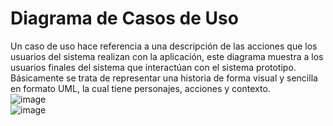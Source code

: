 # Diagrama de Casos de Uso  
Un caso de uso hace referencia a una descripción de las acciones que los usuarios del sistema realizan con la aplicación, este diagrama muestra a los usuarios finales del sistema que interactúan con el sistema prototipo. Básicamente se trata de representar una historia de forma visual y sencilla en formato UML, la cual tiene personajes, acciones y contexto.<br>
                      ![image](https://github.com/user-attachments/assets/50aabbf4-878e-4470-b65d-294c5a62f571)
<br>
![image](https://github.com/user-attachments/assets/9ef987dd-f828-4585-8a32-b96292af19c6)
